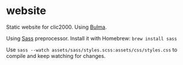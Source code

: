 # website

Static website for clic2000. Using [Bulma](https://bulma.io).

Using [Sass](https://sass-lang.com/) preprocessor. Install it with Homebrew: ```brew install sass```

Use ``sass --watch assets/sass/styles.scss:assets/css/styles.css`` to compile and keep watching for changes.